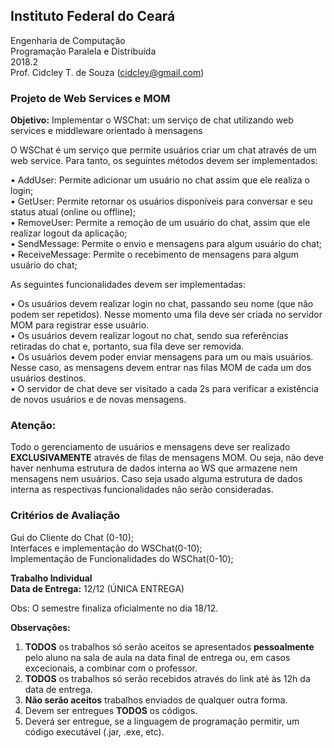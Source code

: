 ## Instituto Federal do Ceará  
Engenharia de Computação  
Programação Paralela e Distribuída  
2018.2  
Prof. Cidcley T. de Souza (cidcley@gmail.com)  

### Projeto de Web Services e MOM  

**Objetivo:** Implementar o WSChat: um serviço de chat utilizando web services e middleware orientado à mensagens

O WSChat é um serviço que permite usuários criar um chat através de um web service. Para tanto, os seguintes métodos devem ser implementados:  

• AddUser: Permite adicionar um usuário no chat assim que ele realiza o login;  
• GetUser: Permite retornar os usuários disponíveis para conversar e seu status atual (online ou offline);  
• RemoveUser: Permite a remoção de um usuário do chat, assim que ele realizar logout da aplicação;  
• SendMessage: Permite o envio e mensagens para algum usuário do chat;  
• ReceiveMessage: Permite o recebimento de mensagens para algum usuário do chat;  

As seguintes funcionalidades devem ser implementadas:  

• Os usuários devem realizar login no chat, passando seu nome (que não podem ser repetidos). Nesse momento uma fila deve ser criada no servidor MOM para
registrar esse usuário.  
• Os usuários devem realizar logout no chat, sendo sua referências retiradas do chat e, portanto, sua fila deve ser removida.  
• Os usuários devem poder enviar mensagens para um ou mais usuários. Nesse caso, as mensagens devem entrar nas filas MOM de cada um dos usuários
destinos.  
• O servidor de chat deve ser visitado a cada 2s para verificar a existência de novos usuários e de novas mensagens.  

### Atenção:

Todo o gerenciamento de usuários e mensagens deve ser realizado
**EXCLUSIVAMENTE** através de filas de mensagens MOM. Ou seja, não deve haver
nenhuma estrutura de dados interna ao WS que armazene nem mensagens nem
usuários. Caso seja usado alguma estrutura de dados interna as respectivas
funcionalidades não serão consideradas.  

### Critérios de Avaliação

Gui do Cliente do Chat (0-10);  
Interfaces e implementação do WSChat(0-10);  
Implementação de Funcionalidades do WSChat(0-10);  

**Trabalho Individual**  
**Data de Entrega:** 12/12 (ÚNICA ENTREGA)  

Obs: O semestre finaliza oficialmente no dia 18/12.  

**Observações:**  
1. **TODOS** os trabalhos só serão aceitos se apresentados **pessoalmente** pelo
aluno na sala de aula na data final de entrega ou, em casos excecionais, a
combinar com o professor.  
2. **TODOS** os trabalhos só serão recebidos através do link até às 12h da data de
entrega.  
3. **Não serão aceitos** trabalhos enviados de qualquer outra forma.  
4. Devem ser entregues **TODOS** os códigos.  
5. Deverá ser entregue, se a linguagem de programação permitir, um código
executável (.jar, .exe, etc).  
